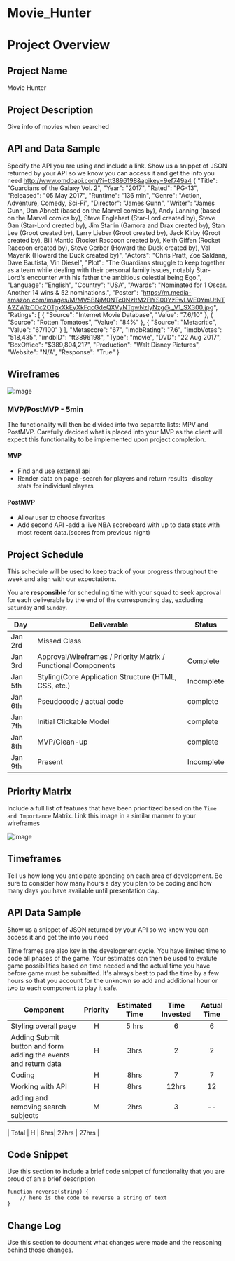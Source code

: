 # Movie_Hunter

# Project Overview

## Project Name
Movie Hunter

## Project Description

Give info of movies when searched

## API and Data Sample

Specify the API you are using and include a link. Show us a snippet of JSON returned by your API so we know you can access it and get the info you need
 http://www.omdbapi.com/?i=tt3896198&apikey=9ef749a4
{
    "Title": "Guardians of the Galaxy Vol. 2",
    "Year": "2017",
    "Rated": "PG-13",
    "Released": "05 May 2017",
    "Runtime": "136 min",
    "Genre": "Action, Adventure, Comedy, Sci-Fi",
    "Director": "James Gunn",
    "Writer": "James Gunn, Dan Abnett (based on the Marvel comics by), Andy Lanning (based on the Marvel comics by), Steve Englehart (Star-Lord created by), Steve Gan (Star-Lord created by), Jim Starlin (Gamora and Drax created by), Stan Lee (Groot created by), Larry Lieber (Groot created by), Jack Kirby (Groot created by), Bill Mantlo (Rocket Raccoon created by), Keith Giffen (Rocket Raccoon created by), Steve Gerber (Howard the Duck created by), Val Mayerik (Howard the Duck created by)",
    "Actors": "Chris Pratt, Zoe Saldana, Dave Bautista, Vin Diesel",
    "Plot": "The Guardians struggle to keep together as a team while dealing with their personal family issues, notably Star-Lord's encounter with his father the ambitious celestial being Ego.",
    "Language": "English",
    "Country": "USA",
    "Awards": "Nominated for 1 Oscar. Another 14 wins & 52 nominations.",
    "Poster": "https://m.media-amazon.com/images/M/MV5BNjM0NTc0NzItM2FlYS00YzEwLWE0YmUtNTA2ZWIzODc2OTgxXkEyXkFqcGdeQXVyNTgwNzIyNzg@._V1_SX300.jpg",
    "Ratings": [
        {
            "Source": "Internet Movie Database",
            "Value": "7.6/10"
        },
        {
            "Source": "Rotten Tomatoes",
            "Value": "84%"
        },
        {
            "Source": "Metacritic",
            "Value": "67/100"
        }
    ],
    "Metascore": "67",
    "imdbRating": "7.6",
    "imdbVotes": "518,435",
    "imdbID": "tt3896198",
    "Type": "movie",
    "DVD": "22 Aug 2017",
    "BoxOffice": "$389,804,217",
    "Production": "Walt Disney Pictures",
    "Website": "N/A",
    "Response": "True"
}
## Wireframes

![image](https://media.git.generalassemb.ly/user/25137/files/7bd9f680-2e1e-11ea-91e7-c0a8a5e803fb)


### MVP/PostMVP - 5min

The functionality will then be divided into two separate lists: MPV and PostMVP.  Carefully decided what is placed into your MVP as the client will expect this functionality to be implemented upon project completion.  

#### MVP 

- Find and use external api 
- Render data on page 
-search for players and return results
-display stats for individual players

#### PostMVP 
- Allow user to choose favorites 
- Add second API
-add a live NBA scoreboard with up to date stats with most recent data.(scores from previous night)

## Project Schedule

This schedule will be used to keep track of your progress throughout the week and align with our expectations.  

You are **responsible** for scheduling time with your squad to seek approval for each deliverable by the end of the corresponding day, excluding `Saturday` and `Sunday`.

|  Day | Deliverable | Status
|---|---| ---|
|Jan 2rd| Missed Class
|Jan 3rd| Approval/Wireframes / Priority Matrix / Functional Components | Complete
|Jan 5th| Styling(Core Application Structure (HTML, CSS, etc.) | Incomplete
|Jan 6th| Pseudocode / actual code | complete
|Jan 7th| Initial Clickable Model  | complete
|Jan 8th| MVP/Clean-up | complete
|Jan 9th| Present | Incomplete

## Priority Matrix

Include a full list of features that have been prioritized based on the `Time and Importance` Matrix.  Link this image in a similar manner to your wireframes

![image](https://media.git.generalassemb.ly/user/25137/files/a3d35500-2e32-11ea-85a0-844cdc87ec21)


## Timeframes

Tell us how long you anticipate spending on each area of development. Be sure to consider how many hours a day you plan to be coding and how many days you have available until presentation day.

## API Data Sample

Show us a snippet of JSON returned by your API so we know you can access it and get the info you need


Time frames are also key in the development cycle.  You have limited time to code all phases of the game.  Your estimates can then be used to evalute game possibilities based on time needed and the actual time you have before game must be submitted. It's always best to pad the time by a few hours so that you account for the unknown so add and additional hour or two to each component to play it safe.

| Component | Priority | Estimated Time | Time Invested | Actual Time |
| --- | :---: |  :---: | :---: | :---: |
| Styling overall page | H | 5 hrs | 6 | 6 |
| Adding Submit button and form adding the events and return data | H | 3hrs| 2 | 2 |
| Coding | H | 8hrs | 7 | 7 |`
| Working with API | H | 8hrs| 12hrs | 12 | -- |
| adding and removing search subjects | M | 2hrs | 3 | -- |

| Total | H | 6hrs| 27hrs | 27hrs |


## Code Snippet

Use this section to include a brief code snippet of functionality that you are proud of an a brief description  

```
function reverse(string) {
	// here is the code to reverse a string of text
}
```

## Change Log
 Use this section to document what changes were made and the reasoning behind those changes.  

